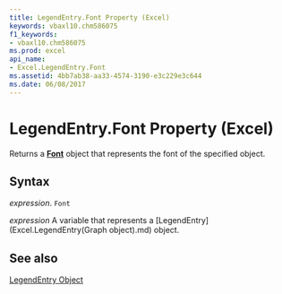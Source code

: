 ```yaml
---
title: LegendEntry.Font Property (Excel)
keywords: vbaxl10.chm586075
f1_keywords:
- vbaxl10.chm586075
ms.prod: excel
api_name:
- Excel.LegendEntry.Font
ms.assetid: 4bb7ab38-aa33-4574-3190-e3c229e3c644
ms.date: 06/08/2017
---
```



# LegendEntry.Font Property (Excel)

Returns a  **[Font](Excel.Font(object).md)** object that represents the font of the specified object.


## Syntax

 _expression_. `Font`

 _expression_ A variable that represents a [LegendEntry](Excel.LegendEntry(Graph object).md) object.


## See also


[LegendEntry Object](Excel.LegendEntry(object).md)

